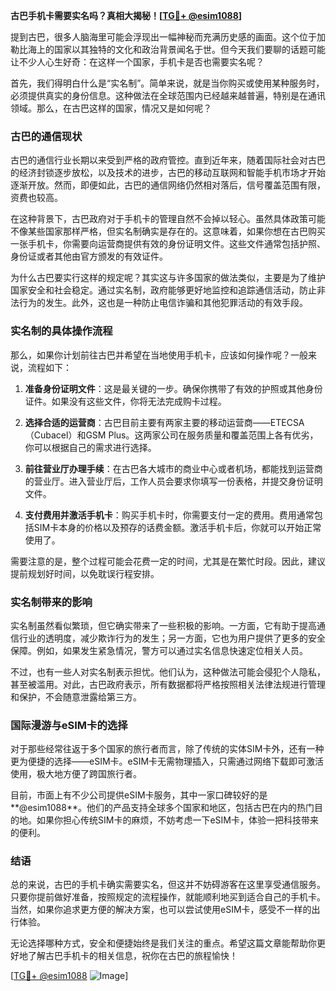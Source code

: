 **古巴手机卡需要实名吗？真相大揭秘！[[TG💪+ @esim1088](https://t.me/s/esim1088)]**

提到古巴，很多人脑海里可能会浮现出一幅神秘而充满历史感的画面。这个位于加勒比海上的国家以其独特的文化和政治背景闻名于世。但今天我们要聊的话题可能让不少人心生好奇：在这样一个国家，手机卡是否也需要实名呢？

首先，我们得明白什么是“实名制”。简单来说，就是当你购买或使用某种服务时，必须提供真实的身份信息。这种做法在全球范围内已经越来越普遍，特别是在通讯领域。那么，在古巴这样的国家，情况又是如何呢？

### 古巴的通信现状

古巴的通信行业长期以来受到严格的政府管控。直到近年来，随着国际社会对古巴的经济封锁逐步放松，以及技术的进步，古巴的移动互联网和智能手机市场才开始逐渐开放。然而，即便如此，古巴的通信网络仍然相对落后，信号覆盖范围有限，资费也较高。

在这种背景下，古巴政府对于手机卡的管理自然不会掉以轻心。虽然具体政策可能不像某些国家那样严格，但实名制确实是存在的。这意味着，如果你想在古巴购买一张手机卡，你需要向运营商提供有效的身份证明文件。这些文件通常包括护照、身份证或者其他由官方颁发的有效证件。

为什么古巴要实行这样的规定呢？其实这与许多国家的做法类似，主要是为了维护国家安全和社会稳定。通过实名制，政府能够更好地监控和追踪通信活动，防止非法行为的发生。此外，这也是一种防止电信诈骗和其他犯罪活动的有效手段。

### 实名制的具体操作流程

那么，如果你计划前往古巴并希望在当地使用手机卡，应该如何操作呢？一般来说，流程如下：

1. **准备身份证明文件**：这是最关键的一步。确保你携带了有效的护照或其他身份证件。如果没有这些文件，你将无法完成购卡过程。
   
2. **选择合适的运营商**：古巴目前主要有两家主要的移动运营商——ETECSA（Cubacel）和GSM Plus。这两家公司在服务质量和覆盖范围上各有优劣，你可以根据自己的需求进行选择。

3. **前往营业厅办理手续**：在古巴各大城市的商业中心或者机场，都能找到运营商的营业厅。进入营业厅后，工作人员会要求你填写一份表格，并提交身份证明文件。

4. **支付费用并激活手机卡**：购买手机卡时，你需要支付一定的费用。费用通常包括SIM卡本身的价格以及预存的话费金额。激活手机卡后，你就可以开始正常使用了。

需要注意的是，整个过程可能会花费一定的时间，尤其是在繁忙时段。因此，建议提前规划好时间，以免耽误行程安排。

### 实名制带来的影响

实名制虽然看似繁琐，但它确实带来了一些积极的影响。一方面，它有助于提高通信行业的透明度，减少欺诈行为的发生；另一方面，它也为用户提供了更多的安全保障。例如，如果发生紧急情况，警方可以通过实名信息快速定位相关人员。

不过，也有一些人对实名制表示担忧。他们认为，这种做法可能会侵犯个人隐私，甚至被滥用。对此，古巴政府表示，所有数据都将严格按照相关法律法规进行管理和保护，不会随意泄露给第三方。

### 国际漫游与eSIM卡的选择

对于那些经常往返于多个国家的旅行者而言，除了传统的实体SIM卡外，还有一种更为便捷的选择——eSIM卡。eSIM卡无需物理插入，只需通过网络下载即可激活使用，极大地方便了跨国旅行者。

目前，市面上有不少公司提供eSIM卡服务，其中一家口碑较好的是**@esim1088**。他们的产品支持全球多个国家和地区，包括古巴在内的热门目的地。如果你担心传统SIM卡的麻烦，不妨考虑一下eSIM卡，体验一把科技带来的便利。

### 结语

总的来说，古巴的手机卡确实需要实名，但这并不妨碍游客在这里享受通信服务。只要你提前做好准备，按照规定的流程操作，就能顺利地买到适合自己的手机卡。当然，如果你追求更方便的解决方案，也可以尝试使用eSIM卡，感受不一样的出行体验。

无论选择哪种方式，安全和便捷始终是我们关注的重点。希望这篇文章能帮助你更好地了解古巴手机卡的相关信息，祝你在古巴的旅程愉快！

[[TG💪+ @esim1088](https://t.me/s/esim1088) ![Image](https://i.postimg.cc/4NQfJmqS/Snipaste-2025-05-13-00-14-12.png)]